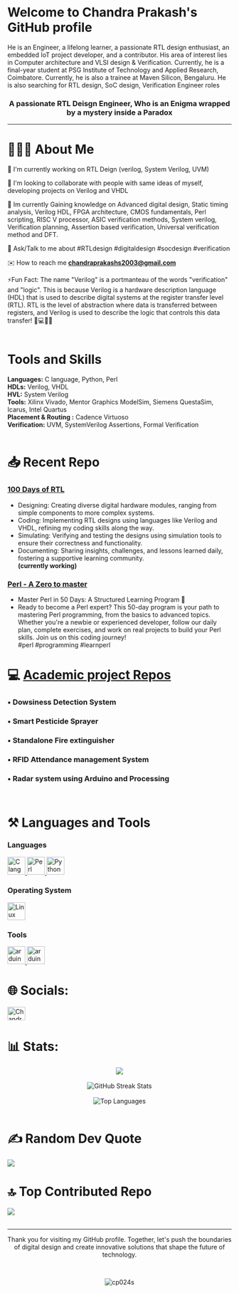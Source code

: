 <h1> Welcome to Chandra Prakash's GitHub profile </h1>
He is an Engineer, a lifelong learner, a passionate RTL design enthusiast, an embedded IoT project developer, and a contributor. His area of interest lies in Computer architecture and VLSI design & Verification. Currently, he is a final-year student at PSG Institute of Technology and Applied Research, Coimbatore. Currently, he is also a trainee at Maven Silicon, Bengaluru. He is also searching for RTL design, SoC design, Verification Engineer roles
<br>

<h3 align="center">A passionate RTL Deisgn Engineer, Who is an Enigma wrapped by a mystery inside a Paradox</h3>

---

# 🤵🏻‍♂️ About Me
🔭 I'm currently working on RTL Deign (verilog, System Verilog, UVM)<br>

👬 I'm looking to collaborate with people with same ideas of myself, developing projects on Verilog and VHDL<br>

🌱 Im currently Gaining knowledge on Advanced digital design, Static timing analysis, Verilog HDL, FPGA architecture, CMOS fundamentals, Perl scripting, RISC V processor, ASIC verification methods, System verilog, Verification planning, Assertion based verification, Universal verification method and DFT. <br>

💭 Ask/Talk to me about #RTLdesign #digitaldesign #socdesign #verification <br>

✉️ How to reach me **chandraprakashs2003@gmail.com** <br>

⚡Fun Fact: The name "Verilog" is a portmanteau of the words "verification" and "logic". This is because Verilog is a hardware description language (HDL) that is used to describe digital systems at the register transfer level (RTL). RTL is the level of abstraction where data is transferred between registers, and Verilog is used to describe the logic that controls this data transfer!  🧮💻👩‍💼 
<br> <br>


# Tools and Skills

**Languages:** C language, Python, Perl <br>
**HDLs:** Verilog, VHDL <br>
**HVL:** System Verilog <br>
**Tools:** Xilinx Vivado, Mentor Graphics ModelSim, Siemens QuestaSim, Icarus, Intel Quartus <br>
**Placement & Routing :** Cadence Virtuoso <br>
**Verification:** UVM, SystemVerilog Assertions, Formal Verification 
<br> <br>

# 📥 Recent Repo 
### [100 Days of RTL](https://github.com/cp024s/100-days-of-RTL) <br>
- Designing: Creating diverse digital hardware modules, ranging from simple components to more complex systems. <br>
- Coding: Implementing RTL designs using languages like Verilog and VHDL, refining my coding skills along the way. <br>
- Simulating: Verifying and testing the designs using simulation tools to ensure their correctness and functionality. <br>
- Documenting: Sharing insights, challenges, and lessons learned daily, fostering a supportive learning community. <br>
  **(currently working)**

### [Perl - A Zero to master](https://github.com/cp024s/Perl-A-Zero-to-master)
- Master Perl in 50 Days: A Structured Learning Program 🚀
- Ready to become a Perl expert? This 50-day program is your path to mastering Perl programming, from the basics to advanced topics. Whether you're a newbie or experienced developer, follow our daily plan, complete exercises, and work on real projects to build your Perl skills. Join us on this coding journey! <br>
          #perl #programming #learnperl

# 💻 [Academic project Repos](https://github.com/cp024s/cp024s/blob/main/Academic%20Repos.md)

### • Dowsiness Detection System

### • Smart Pesticide Sprayer

### • Standalone Fire extinguisher

### • RFID Attendance management System

### • Radar system using Arduino and Processing
</br>

# ⚒ Languages and Tools
### Languages <br>
<a href="https://www.cprogramming.com/" target="_blank"> <img src="https://github.com/rahuldkjain/github-profile-readme-generator/blob/master/src/images/icons/ProgrammingLanguages/c.svg" alt="C language" width="40" height="40"/> </a>
<a href="https://www.perl.com" target="_blank"> <img src="https://github.com/rahuldkjain/github-profile-readme-generator/blob/master/src/images/icons/ProgrammingLanguages/perl.svg" alt="Perl" width="40" height="40"/> </a>
<a href="https://www.python.org" target="_blank"> <img src="https://github.com/rahuldkjain/github-profile-readme-generator/blob/master/src/images/icons/ProgrammingLanguages/python.svg" alt="Python" width="40" height="40"/> </a>

### Operating System
<a href="https://www.linux.org" target="_blank"> <img src="https://github.com/rahuldkjain/github-profile-readme-generator/blob/master/src/images/icons/Other/linux.svg" alt="Linux" width="40" height="40"/> </a>

### Tools <br>
<a href="https://www.arduino.cc/" target="_blank"> <img src="https://cdn.worldvectorlogo.com/logos/arduino-1.svg" alt="arduino" width="40" height="40"/> </a>
<a href="https://www.mathworks.com/products/matlab.html/" target="_blank"> <img src="https://github.com/rahuldkjain/github-profile-readme-generator/blob/master/src/images/icons/Software/matlab.svg" alt="arduino" width="40" height="40"/> </a>


# 🌐 Socials:
<a href="https://linkedin.com/in/cp024s" target="blank"><img align="center" src="https://raw.githubusercontent.com/rahuldkjain/github-profile-readme-generator/master/src/images/icons/Social/linked-in-alt.svg" alt="Chandra Prakash" height="30" width="40" /></a>


# 📊 Stats:
<div align="center">
    <img src="https://github-readme-stats.vercel.app/api?username=cp024s&show_icons=true&theme=radical">
</div>
<br/>
<div align="center">
    <img src="https://github-readme-streak-stats.herokuapp.com/?user=cp024s&theme=dark&hide_border=false" alt="GitHub Streak Stats">
</div>
<br/>
<div align="center">
    <img src="https://github-readme-stats.vercel.app/api/top-langs/?username=cp024s&theme=dark&hide_border=false&include_all_commits=false&count_private=false&layout=compact" alt="Top Languages">
</div>
<br/>


# ✍️ Random Dev Quote
![](https://quotes-github-readme.vercel.app/api?type=horizontal&theme=radical)

# 🔝 Top Contributed Repo
![](https://github-contributor-stats.vercel.app/api?username=cp024s&limit=5&theme=dark&combine_all_yearly_contributions=true)
<br><br>

---
<p align="center"> Thank you for visiting my GitHub profile. Together, let's push the boundaries of digital design and create innovative solutions that shape the future of technology. </p>
<br>
<p align="center"> <img src="https://komarev.com/ghpvc/?username=cp024s&label=You%20are%20Visitor%20Number&color=0e75b6&style=flat" alt="cp024s" /> </p>
